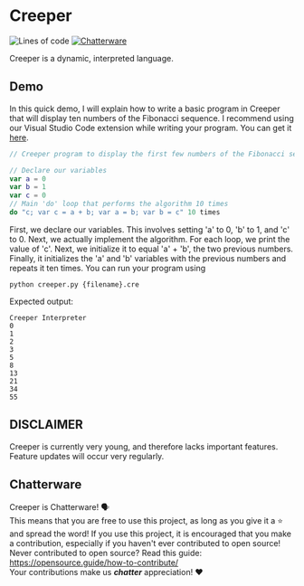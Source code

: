 # Creeper
![Lines of code](https://img.shields.io/tokei/lines/github/chatter-social/Creeper?color=1) [![Chatterware](https://img.shields.io/badge/license%20addition-Chatterware-%2385ff95?labelColor=black)](https://github.com/chatter-social/chatterware)

Creeper is a dynamic, interpreted language.

## Demo

In this quick demo, I will explain how to write a basic program in Creeper that will display ten numbers of the Fibonacci sequence. I recommend using our Visual Studio Code extension while writing your program. You can get it [here](https://marketplace.visualstudio.com/items?itemName=Chatter.creeper-language).

```swift
// Creeper program to display the first few numbers of the Fibonacci sequence

// Declare our variables
var a = 0
var b = 1
var c = 0
// Main 'do' loop that performs the algorithm 10 times
do "c; var c = a + b; var a = b; var b = c" 10 times
```

First, we declare our variables. This involves setting 'a' to 0, 'b' to 1, and 'c' to 0. Next, we actually implement the algorithm. For each loop, we print the value of 'c'. Next, we initialize it to equal 'a' + 'b', the two previous numbers. Finally, it initializes the 'a' and 'b' variables with the previous numbers and repeats it ten times. You can run your program using 
```
python creeper.py {filename}.cre
```
Expected output:
```
Creeper Interpreter
0
1
2
3
5
8
13
21
34
55
```
## DISCLAIMER
Creeper is currently very young, and therefore lacks important features. Feature updates will occur very regularly.

##  Chatterware

Creeper is Chatterware! 🗣<br>
This means that you are free to use this project, as long as you give it a :star: and spread the word!
If you use this project, it is encouraged that you make a contribution, especially if you haven't ever contributed to open source!
Never contributed to open source? Read this guide: https://opensource.guide/how-to-contribute/ <br>
Your contributions make us _**chatter**_ appreciation! ❤️
